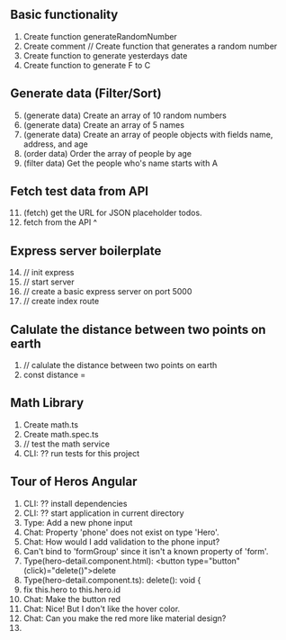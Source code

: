 ## Basic functionality
1. Create function generateRandomNumber
2. Create comment // Create function that generates a random number
3. Create function to generate yesterdays date
4. Create function to generate F to C

## Generate data (Filter/Sort)
5. (generate data) Create an array of 10 random numbers
6. (generate data) Create an array of 5 names
7. (generate data) Create an array of people objects with fields name, address, and age
8. (order data) Order the array of people by age
9. (filter data) Get the people who's name starts with A

## Fetch test data from API
11. (fetch) get the URL for JSON placeholder todos.
12. fetch from the API ^

## Express server boilerplate
14. // init express
15. // start server
16. // create a basic express server on port 5000
17. // create index route

## Calulate the distance between two points on earth
1. // calulate the distance between two points on earth
2. const distance = 

## Math Library
1. Create math.ts
2. Create math.spec.ts
3. // test the math service
4. CLI: ?? run tests for this project

## Tour of Heros Angular
1. CLI: ?? install dependencies
2. CLI: ?? start application in current directory
3. Type: Add a new phone input
4. Chat: Property 'phone' does not exist on type 'Hero'.
5. Chat: How would I add validation to the phone input?
6. Can't bind to 'formGroup' since it isn't a known property of 'form'.
7. Type(hero-detail.component.html): <button type="button" (click)="delete()">delete</button>
8. Type(hero-detail.component.ts): delete(): void {
10. fix this.hero to this.hero.id
10. Chat: Make the button red
11. Chat: Nice! But I don't like the hover color.
12. Chat: Can you make the red more like material design?
13. 
